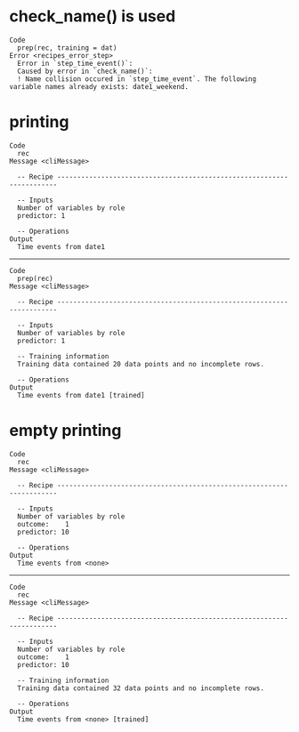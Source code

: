 # check_name() is used

    Code
      prep(rec, training = dat)
    Error <recipes_error_step>
      Error in `step_time_event()`:
      Caused by error in `check_name()`:
      ! Name collision occured in `step_time_event`. The following variable names already exists: date1_weekend.

# printing

    Code
      rec
    Message <cliMessage>
      
      -- Recipe ----------------------------------------------------------------------
      
      -- Inputs 
      Number of variables by role
      predictor: 1
      
      -- Operations 
    Output
      Time events from date1

---

    Code
      prep(rec)
    Message <cliMessage>
      
      -- Recipe ----------------------------------------------------------------------
      
      -- Inputs 
      Number of variables by role
      predictor: 1
      
      -- Training information 
      Training data contained 20 data points and no incomplete rows.
      
      -- Operations 
    Output
      Time events from date1 [trained]

# empty printing

    Code
      rec
    Message <cliMessage>
      
      -- Recipe ----------------------------------------------------------------------
      
      -- Inputs 
      Number of variables by role
      outcome:    1
      predictor: 10
      
      -- Operations 
    Output
      Time events from <none>

---

    Code
      rec
    Message <cliMessage>
      
      -- Recipe ----------------------------------------------------------------------
      
      -- Inputs 
      Number of variables by role
      outcome:    1
      predictor: 10
      
      -- Training information 
      Training data contained 32 data points and no incomplete rows.
      
      -- Operations 
    Output
      Time events from <none> [trained]

